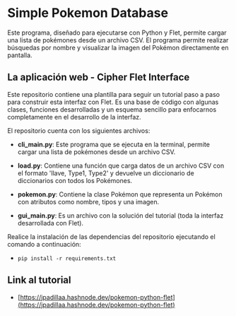# Simple Pokemon Database
Este programa, diseñado para ejecutarse con Python y Flet, permite cargar una lista de pokémones desde un archivo CSV. El programa permite realizar búsquedas por nombre y visualizar la imagen del Pokémon directamente en pantalla.

## La aplicación web - Cipher Flet Interface
Este repositorio contiene una plantilla para seguir un tutorial paso a paso para construir esta interfaz con Flet. Es una base de código con algunas clases, funciones desarrolladas y un esquema sencillo para enfocarnos completamente en el desarrollo de la interfaz.

El repositorio cuenta con los siguientes archivos:

* **cli_main.py**: Este programa que se ejecuta en la terminal, permite cargar una lista de pokémones desde un archivo CSV.

* **load.py**: Contiene una función que carga datos de un archivo CSV con el formato 'llave, Type1, Type2' y devuelve un diccionario de diccionarios con todos los Pokémones.

* **pokemon.py**: Contiene la clase Pokémon que representa un Pokémon con atributos como nombre, tipos y una imagen.

* **gui_main.py**: Es un archivo con la solución del tutorial (toda la interfaz desarrollada con Flet).

Realice la instalación de las dependencias del repositorio ejecutando el comando a continuación:
* ```pip install -r requirements.txt```

## Link al tutorial 
* [https://jpadillaa.hashnode.dev/pokemon-python-flet](https://jpadillaa.hashnode.dev/pokemon-python-flet)